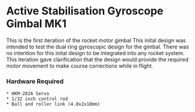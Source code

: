 # Active Stabilisation Gyroscope Gimbal MK1
This is the first iteration of the rocket motor gimbal
This inital design was intended to test the dual ring gyroscopic design for the gimbal. There was no intention for this inital design to be integrated into any rocket system. This iteration gave clarification that the design would provide the required motor movement to make course corrections while in flight.

### Hardware Required

    * HKM-282A Servo
    * 1/32 inch control rod
    * Ball and roller link (4.8x2x18mm)
